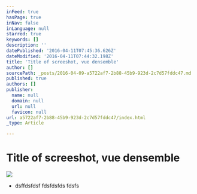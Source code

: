 ```yaml
---
inFeed: true
hasPage: true
inNav: false
inLanguage: null
starred: true
keywords: []
description: ''
datePublished: '2016-04-11T07:45:36.626Z'
dateModified: '2016-04-11T07:44:32.198Z'
title: 'Title of screeshot, vue densemble'
author: []
sourcePath: _posts/2016-04-09-a5722af7-2b88-45b9-923d-2c7d57fddc47.md
published: true
authors: []
publisher:
  name: null
  domain: null
  url: null
  favicon: null
url: a5722af7-2b88-45b9-923d-2c7d57fddc47/index.html
_type: Article

---
```

# Title of screeshot, vue densemble
![](https://the-grid-user-content.s3-us-west-2.amazonaws.com/cfb4d782-d996-4310-b0fd-38982f6b254b.jpg)

* dsffdsfdsf  fdsfdsfds  fdsfs